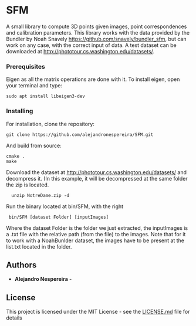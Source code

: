 # SFM

A small library to compute 3D points given images, point correspondences and calibration parameters. This library works with the data provided by the Bundler by Noah Snavely https://github.com/snavely/bundler_sfm, but can work on any case, with the correct input of data. A test dataset can be downloaded at http://phototour.cs.washington.edu/datasets/.

### Prerequisites

Eigen as all the matrix operations are done with it.
To install eigen, open your terminal and type:

```
sudo apt install libeigen3-dev
```

### Installing

For installation, clone the repository:

```
git clone https://github.com/alejandronespereira/SFM.git
```

And build from source:

```
cmake .
make
```

Download the dataset at http://phototour.cs.washington.edu/datasets/ and decompress it. (In this example, it will be decompressed at the same folder the zip is located.

```
  unzip NotreDame.zip -d
```

Run the binary located at bin/SFM, with the right 

```
 bin/SFM [dataset Folder] [inputImages]
```
Where the dataset Folder is the folder we just extracted, the inputImages is a .txt file with the relative path (from the file) to the images. Note that for it to work with a NoahBunlder dataset, the images have to be present at the list.txt located in the folder.

## Authors

* **Alejandro Nespereira** -


## License

This project is licensed under the MIT License - see the [LICENSE.md](LICENSE.md) file for details
